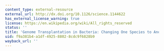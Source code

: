 ```yaml
---
content_type: external-resource
external_url: http://dx.doi.org/10.1126/science.1144622
has_external_license_warning: true
license: https://en.wikipedia.org/wiki/All_rights_reserved
status: ''
title: 'Genome Transplantation in Bacteria: Changing One Species to Another'
uid: f9a381b4-a1df-4925-8802-8cdc9f6828b9
wayback_url: ''
---
```

